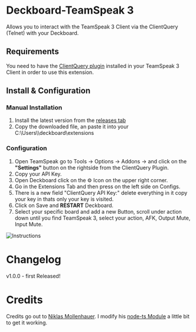 # Deckboard-TeamSpeak 3
Allows you to interact with the TeamSpeak 3 Client via the ClientQuery (Telnet) with your Deckboard.

## Requirements
You need to have the [ClientQuery plugin](https://www.myteamspeak.com/addons/943dd816-7ef2-48d7-82b8-d60c3b9b10b3) installed in your TeamSpeak 3 Client in order to use this extension.
## Install & Configuration 



### Manual Installation
1. Install the latest version from the [releases tab](https://github.com/Smallinger/deckboard-teamspeak3/releases)
2. Copy the downloaded file, an paste it into your C:\Users\\<Your Username>\deckboard\extensions

### Configuration
1. Open TeamSpeak go to Tools -> Options -> Addons -> and click on the **"Settings"** button on the rightside from the ClientQuery Plugin.
2. Copy your API Key.
3. Open Deckboard click on the ⚙ Icon on the upper right corner.
4. Go in the Extensions Tab and then press on the left side on Configs.
5. There is a new field "ClientQuery API Key:" delete everything in it copy your key in thats only your key is visited.
6. Click on Save and **RESTART** Deckboard.
7. Select your specific board and add a new Button, scroll under action down until you find TeamSpeak 3, select your action, AFK, Output Mute, Input Mute.

![Instructions](https://raw.githubusercontent.com/Smallinger/deckboard-teamspeak3/main/installtion.gif)

# Changelog

v1.0.0 - first Released!

# Credits

Credits go out to [Niklas Mollenhauer](https://github.com/nikeee). I modify his [node-ts Module](https://github.com/nikeee/node-ts) a little bit to get it working.
